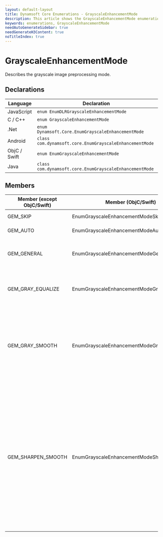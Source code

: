 ```yaml
---
layout: default-layout
title: Dynamsoft Core Enumerations - GrayscaleEnhancementMode
description: This article shows the GrayscaleEnhancementMode enumeration of Dynamsoft Core.
keywords: enumerations, GrayscaleEnhancementMode
needAutoGenerateSidebar: true
needGenerateH3Content: true
noTitleIndex: true
---
```



# GrayscaleEnhancementMode
Describes the grayscale image preprocessing mode.

## Declarations
   
| Language | Declaration |
| -------- | ----------- |
| JavaScript | `enum EnumDLRGrayscaleEnhancementMode` |
| C / C++ | `enum GrayscaleEnhancementMode` |
| .Net | `enum Dynamsoft.Core.EnumGrayscaleEnhancementMode` |
| Android | `class com.dynamsoft.core.EnumGrayscaleEnhancementMode` |
| ObjC / Swift | `enum EnumGrayscaleEnhancementMode` |
| Java | `class com.dynamsoft.core.EnumGrayscaleEnhancementMode` |


## Members
   
| Member (except ObjC/Swift) | Member (ObjC/Swift) | Value | Description | Valid Argument(s) |
| -------------------------- | ------------------- | ----- | ----------- | ----------------- |
| GEM_SKIP | EnumGrayscaleEnhancementModeSkip | 0x00 | Skips image preprocessing. | `N/A` |
| GEM_AUTO | EnumGrayscaleEnhancementModeAuto | 0x01 | **Not supported yet.** | `N/A` |
| GEM_GENERAL | EnumGrayscaleEnhancementModeGeneral | 0x02 | Takes the unpreprocessed image for following operations. | `N/A` |
| GEM_GRAY_EQUALIZE | EnumGrayscaleEnhancementModeGrayEqualize | 0x04 | Preprocesses the image using the gray equalization algorithm. | [`Sensitivity`]({{ site.parameters-reference }}label-recognition-parameter/grayscale-enhancement-modes.html#sensitivity) |
| GEM_GRAY_SMOOTH | EnumGrayscaleEnhancementModeGraySmooth | 0x08 | Preprocesses the image using the gray smoothing algorithm. | [`SmoothBlockSizeX`]({{ site.parameters-reference }}label-recognition-parameter/grayscale-enhancement-modes.html#smoothblocksizex)<br>[`SmoothBlockSizeY`]({{ site.parameters-reference }}label-recognition-parameter/grayscale-enhancement-modes.html#smoothblocksizey) |
| GEM_SHARPEN_SMOOTH | EnumGrayscaleEnhancementModeSharpenSmooth | 0x10 | Preprocesses the image using the sharpening and smoothing algorithm. | [`SmoothBlockSizeX`]({{ site.parameters-reference }}label-recognition-parameter/grayscale-enhancement-modes.html#smoothblocksizex)<br>[`SmoothBlockSizeY`]({{ site.parameters-reference }}label-recognition-parameter/grayscale-enhancement-modes.html#smoothblocksizey)<br>[`SharpenBlockSizeX`]({{ site.parameters-reference }}label-recognition-parameter/grayscale-enhancement-modes.html#sharpenblocksizex)<br>[`SharpenBlockSizeY`]({{ site.parameters-reference }}label-recognition-parameter/grayscale-enhancement-modes.html#sharpenblocksizey) |
